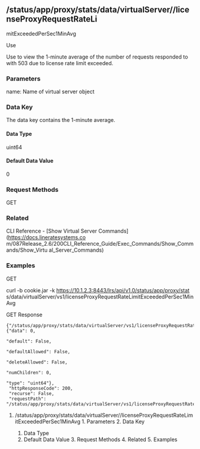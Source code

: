 ## /status/app/proxy/stats/data/virtualServer/<name>/licenseProxyRequestRateLi
mitExceededPerSec1MinAvg

Use

Use to view the 1-minute average of the number of requests responded to with
503 due to license rate limit exceeded.

### Parameters

name: Name of virtual server object

### Data Key

The data key contains the 1-minute average.

#### Data Type

uint64

#### Default Data Value

0

### Request Methods

GET

### Related

CLI Reference - [Show Virtual Server Commands](https://docs.lineratesystems.co
m/087Release_2.6/200CLI_Reference_Guide/Exec_Commands/Show_Commands/Show_Virtu
al_Server_Commands)

### Examples

GET

curl -b cookie.jar -k https://10.1.2.3:8443/lrs/api/v1.0/status/app/proxy/stat
s/data/virtualServer/vs1/licenseProxyRequestRateLimitExceededPerSec1MinAvg

GET Response

    
    
    {"/status/app/proxy/stats/data/virtualServer/vs1/licenseProxyRequestRateLimitExceededPerSec1MinAvg": {"data": 0,
                                                                                                             "default": False,
                                                                                                             "defaultAllowed": False,
                                                                                                             "deleteAllowed": False,
                                                                                                             "numChildren": 0,
                                                                                                             "type": "uint64"},
     "httpResponseCode": 200,
     "recurse": False,
     "requestPath": "/status/app/proxy/stats/data/virtualServer/vs1/licenseProxyRequestRateLimitExceededPerSec1MinAvg"}
    

  1. /status/app/proxy/stats/data/virtualServer/<name>/licenseProxyRequestRateLimitExceededPerSec1MinAvg
    1. Parameters
    2. Data Key
      1. Data Type
      2. Default Data Value
    3. Request Methods
    4. Related
    5. Examples


